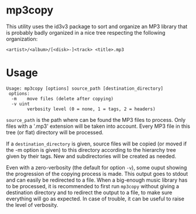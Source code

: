 # mp3copy

This utility uses the id3v3 package to sort and organize an MP3 library that is probably badly organized
in a nice tree respecting the following organization:

```
<artist>/<album>/[<disk>-]<track> <title>.mp3
```

# Usage

```
Usage: mp3copy [options] source_path [destination_directory]
 options:
  -m    move files (delete after copying)
  -v uint
        verbosity level (0 = none, 1 = tags, 2 = headers)
```

`source_path` is the path where can be found the MP3 files to process. Only files with a '.mp3' extension will be taken into account.
Every MP3 file in this tree (or flat) directory will be processed.

If a `destination_directory` is given, source files will be copied (or moved if the -m option is given) to this directory according
to the hierarchy tree given by their tags. New <artist> and <album> subdirectories will be created as needed.

Even with a zero-verbosity (the default for option `-v`), some ouput showing the progression of the copying process is made.
This output goes to stdout and can easily be redirected to a file. When a big-enough music library has to be processed, it is
recommended to first run `mp3copy` without giving a destination directory and to redirect the output to a file, to make sure
everything will go as expected. In case of trouble, it can be useful to raise the level of verbosity.
